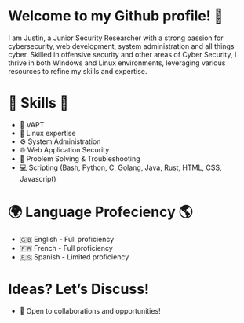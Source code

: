 # Welcome to my Github profile! 👋
I am Justin, a Junior Security Researcher with a strong passion for cybersecurity, web development, system administration and all things cyber. Skilled in offensive security and other areas of Cyber Security, I thrive in both Windows and Linux environments, leveraging various resources to refine my skills and expertise.
#  💪 Skills 💪
- 🔐 VAPT
- 🐧 Linux expertise 
- ⚙️ System Administration 
- 🌐 Web Application Security
- 🧩 Problem Solving & Troubleshooting
- 💻 Scripting (Bash, Python, C, Golang, Java, Rust, HTML, CSS, Javascript)

# 🌍 Language Profeciency 🌎
- 🇬🇧 English - Full proficiency 
- 🇫🇷 French - Full proficiency
- 🇪🇸 Spanish - Limited proficiency

# Ideas? Let’s Discuss!
- 🤝 Open to collaborations and opportunities!

